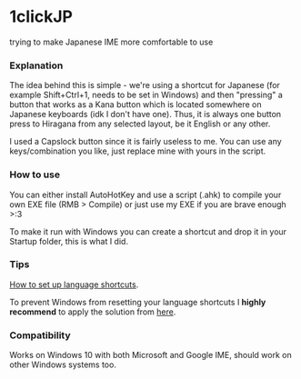 # 1clickJP
trying to make Japanese IME more comfortable to use

### Explanation
The idea behind this is simple - we're using a shortcut for Japanese (for example Shift+Ctrl+1, needs to be set in Windows)
and then "pressing" a button that works as a Kana button
which is located somewhere on Japanese keyboards (idk I don't have one).
Thus, it is always one button press to Hiragana from any selected layout, be it English or any other.

I used a Capslock button since it is fairly useless to me.
You can use any keys/combination you like, just replace mine with yours in the script.

### How to use
You can either install AutoHotKey and use a script (.ahk) to compile your own EXE file (RMB > Compile)
or just use my EXE if you are brave enough >:3

To make it run with Windows you can create a shortcut and drop it in your Startup folder, this is what I did.

### Tips
[How to set up language shortcuts](https://www.itechtics.com/change-keyboard-layout-shortcuts/).

To prevent Windows from resetting your language shortcuts I **highly recommend** to apply the solution from [here](https://superuser.com/questions/1134099/windows-10-language-bar-hot-keys-are-reseted-to-none-after-locking).

### Compatibility
Works on Windows 10 with both Microsoft and Google IME, should work on other Windows systems too.
